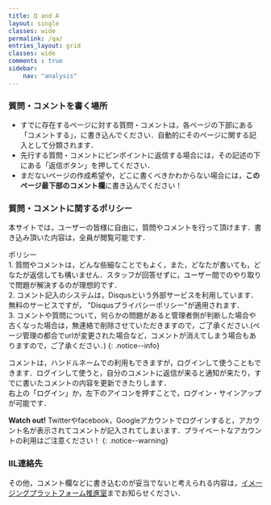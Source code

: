 ```yaml
---
title: Q and A
layout: single
classes: wide
permalink: /qa/
entries_layout: grid
classes: wide
comments : true
sidebar: 
    nav: "analysis"
---
```

### 質問・コメントを書く場所   
- すでに存在するページに対する質問・コメントは，各ページの下部にある「コメントする」，に書き込んでください．自動的にそのページに関する記入として分類されます．   
- 先行する質問・コメントにピンポイントに返信する場合には，その記述の下にある「返信ボタン」を押してください．   
- まだないページの作成希望や，どこに書くべきかわからない場合には，**このページ最下部のコメント欄**に書き込んでください！   

### 質問・コメントに関するポリシー
本サイトでは，ユーザーの皆様に自由に，質問やコメントを行って頂けます．書き込み頂いた内容は，全員が閲覧可能です．   

ポリシー   
    1. 質問やコメントは，どんな些細なことでもよく，また，どなたが書いても，どなたが返信しても構いません．スタッフが回答せずに，ユーザー間でのやり取りで問題が解決するのが理想的です．   
    2. コメント記入のシステムは，Disqusという外部サービスを利用しています．無料のサービスですが， "Disqusプライバシーポリシー"が適用されます．   
    3. コメントや質問について，何らかの問題があると管理者側が判断した場合や古くなった場合は，無連絡で削除させていただきますので，ご了承ください.(ページ管理の都合でurlが変更された場合など，コメントが消えてしまう場合もありますので，ご了承ください．)
{: .notice--info} 

コメントは，ハンドルネームでの利用もできますが，ログインして使うこともできます．ログインして使うと，自分のコメントに返信が来ると通知が来たり，すでに書いたコメントの内容を更新できたりします．   
右上の「ログイン」か，左下のアイコンを押すことで，ログイン・サインアップが可能です．     

**Watch out!** Twitterやfacebook，Googleアカウントでログインすると，アカウント名が表示されてコメントが記入されてしまいます．プライベートなアカウントの利用はご注意ください！
{: .notice--warning}

### IIL連絡先
その他，コメント欄などに書き込むのが妥当でないと考えられる内容は，[イメージングプラットフォーム推進室](https://iil.cris.hokudai.ac.jp/contact.cgi)までお知らせください．